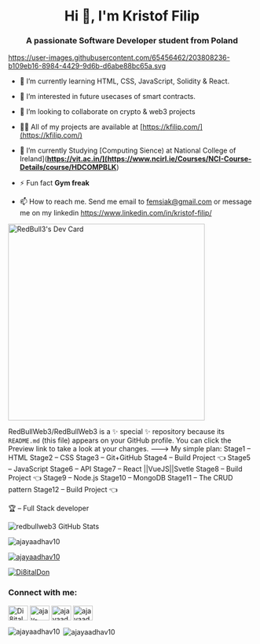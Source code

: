 
<h1 align="center">Hi 👋, I'm Kristof Filip</h1>
<h3 align="center">A passionate Software Developer student from Poland</h3>

https://user-images.githubusercontent.com/65456462/203808236-b109eb16-8984-4429-9d6b-d6abe88bc65a.svg

- 🌱 I’m currently learning HTML, CSS, JavaScript, Solidity & React.
- 👀 I’m interested in future usecases of smart contracts.
- 💞️ I’m looking to collaborate on crypto & web3 projects
- 👨‍💻 All of my projects are available at [https://kfilip.com/](https://kfilip.com/)
- 🔭 I’m currently Studying [Computing Sience) at National College of Ireland](**https://vit.ac.in/](https://www.ncirl.ie/Courses/NCI-Course-Details/course/HDCOMPBLK**)
- ⚡ Fun fact **Gym freak**


- 📫 How to reach me. Send me email to femsiak@gmail.com or message me on my linkedin https://www.linkedin.com/in/kristof-filip/

<a href="https://app.daily.dev/kfilip"><img src="https://api.daily.dev/devcards/0c726339a3494870b76aa69278be321d.png?r=9ey" width="400" alt="RedBull3's Dev Card"/></a>


RedBullWeb3/RedBullWeb3 is a ✨ special ✨ repository because its `README.md` (this file) appears on your GitHub profile.
You can click the Preview link to take a look at your changes.
--->
My simple plan: 
Stage1 – HTML
Stage2 – CSS
Stage3 – Git+GitHub
Stage4 – Build Project 👈
Stage5 – JavaScript
Stage6 – API
Stage7 – React ||VueJS||Svetle
Stage8 – Build Project 👈
Stage9 – Node.js
Stage10 – MongoDB
Stage11 – The CRUD pattern
Stage12 – Build Project 👈

🏆 – Full Stack developer

![redbullweb3 GitHub Stats](https://server.dooboo.io/github-stats-advanced/redbullweb3)



<p align="left"> <img src="https://komarev.com/ghpvc/?username=ajayaadhav10&label=Profile%20views&color=0e75b6&style=flat" alt="ajayaadhav10" /> </p>

<p align="left"> <a href="https://github.com/ryo-ma/github-profile-trophy"><img src="https://github-profile-trophy.vercel.app/?username=ajayaadhav10" alt="ajayaadhav10" /></a> </p>

<p align="left"> <a href="https://twitter.com/Di8italDon" target="blank"><img src="https://img.shields.io/twitter/follow/Di8italDon?logo=twitter&style=for-the-badge" alt="Di8italDon" /></a> </p>




<h3 align="left">Connect with me:</h3>
<p align="left">
<a href="https://twitter.com/Di8italDon" target="blank"><img align="center" src="https://raw.githubusercontent.com/rahuldkjain/github-profile-readme-generator/master/src/images/icons/Social/twitter.svg" alt="Di8italDon" height="30" width="40" /></a>
<a href="https://linkedin.com/in/ajay-aadhav-251773170" target="blank"><img align="center" src="https://raw.githubusercontent.com/rahuldkjain/github-profile-readme-generator/master/src/images/icons/Social/linked-in-alt.svg" alt="ajay-aadhav-251773170" height="30" width="40" /></a>
<a href="https://fb.com/ajayaadhav10" target="blank"><img align="center" src="https://raw.githubusercontent.com/rahuldkjain/github-profile-readme-generator/master/src/images/icons/Social/facebook.svg" alt="ajayaadhav10" height="30" width="40" /></a>
<a href="https://instagram.com/ajayaadhav" target="blank"><img align="center" src="https://raw.githubusercontent.com/rahuldkjain/github-profile-readme-generator/master/src/images/icons/Social/instagram.svg" alt="ajayaadhav" height="30" width="40" /></a>
</p>


<p><img align="left" src="https://github-readme-stats.vercel.app/api/top-langs?username=ajayaadhav10&show_icons=true&locale=en&layout=compact" alt="ajayaadhav10" /></p>

<p>&nbsp;<img align="center" src="https://github-readme-stats.vercel.app/api?username=ajayaadhav10&show_icons=true&locale=en" alt="ajayaadhav10" /></p>
